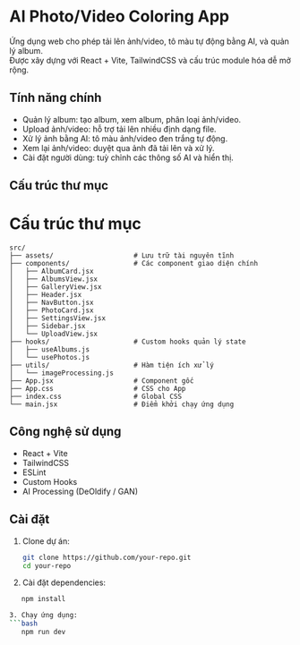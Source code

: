 # AI Photo/Video Coloring App

Ứng dụng web cho phép tải lên ảnh/video, tô màu tự động bằng AI, và quản lý album.  
Được xây dựng với React + Vite, TailwindCSS và cấu trúc module hóa dễ mở rộng.

## Tính năng chính

- Quản lý album: tạo album, xem album, phân loại ảnh/video.
- Upload ảnh/video: hỗ trợ tải lên nhiều định dạng file.
- Xử lý ảnh bằng AI: tô màu ảnh/video đen trắng tự động.
- Xem lại ảnh/video: duyệt qua ảnh đã tải lên và xử lý.
- Cài đặt người dùng: tuỳ chỉnh các thông số AI và hiển thị.

## Cấu trúc thư mục

# Cấu trúc thư mục

```
src/
├── assets/                    # Lưu trữ tài nguyên tĩnh
├── components/                # Các component giao diện chính
│   ├── AlbumCard.jsx
│   ├── AlbumsView.jsx
│   ├── GalleryView.jsx
│   ├── Header.jsx
│   ├── NavButton.jsx
│   ├── PhotoCard.jsx
│   ├── SettingsView.jsx
│   ├── Sidebar.jsx
│   └── UploadView.jsx
├── hooks/                     # Custom hooks quản lý state
│   ├── useAlbums.js
│   └── usePhotos.js
├── utils/                     # Hàm tiện ích xử lý
│   └── imageProcessing.js
├── App.jsx                    # Component gốc
├── App.css                    # CSS cho App
├── index.css                  # Global CSS
└── main.jsx                   # Điểm khởi chạy ứng dụng
```


## Công nghệ sử dụng

- React + Vite
- TailwindCSS
- ESLint
- Custom Hooks
- AI Processing (DeOldify / GAN)

## Cài đặt

1. Clone dự án:
   ```bash
   git clone https://github.com/your-repo.git
   cd your-repo
   
2. Cài đặt dependencies:
```bash
   npm install

3. Chạy ứng dụng:
```bash
   npm run dev


